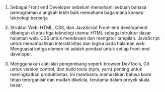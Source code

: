 1. Sebagai Front end Developer sebelum memahami sebuah bahasa pemograman alangkah lebih baik memahami bagaimana konsep teknologi berkerja

2. Struktur Web: HTML, CSS, dan JavaScript
   Front-end development dibangun di atas tiga teknologi utama:
   HTML sebagai struktur dasar halaman web.
   CSS untuk mendesain dan mengatur tampilan.
   JavaScript untuk menambahkan interaktivitas dan logika pada halaman web. Menguasai ketiga elemen ini adalah pondasi untuk setiap front-end developer.

3. Menggunakan alat-alat pengembang seperti browser DevTools, Git untuk version control, dan build tools (npm, yarn) penting untuk meningkatkan produktivitas. Ini membantu memastikan bahwa kode tetap terorganisir dan mudah dikelola, terutama dalam proyek skala besar.
